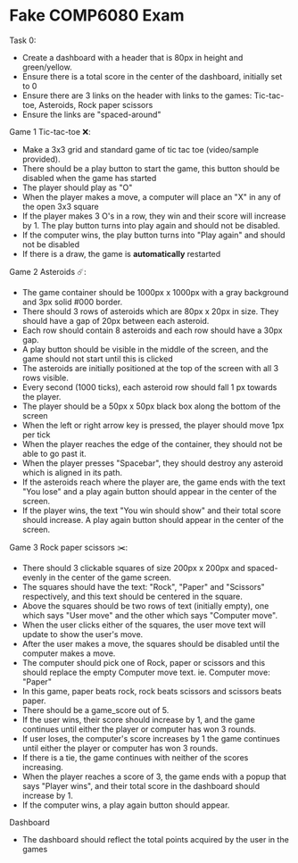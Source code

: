 # Fake COMP6080 Exam

Task 0:
- Create a dashboard with a header that is 80px in height and green/yellow.
- Ensure there is a total score in the center of the dashboard, initially set to 0
- Ensure there are 3 links on the header with links to the games: Tic-tac-toe, Asteroids, Rock paper scissors
- Ensure the links are "spaced-around"

Game 1 Tic-tac-toe ❌:
- Make a 3x3 grid and standard game of tic tac toe (video/sample provided).
- There should be a play button to start the game, this button should be disabled when the game has started
- The player should play as "O"
- When the player makes a move, a computer will place an "X" in any of the open 3x3 square
- If the player makes 3 O's in a row, they win and their score will increase by 1. The play button turns into play again and should not be disabled.
- If the computer wins, the play button turns into "Play again" and should not be disabled
- If there is a draw, the game is **automatically** restarted

Game 2 Asteroids ☄️:
- The game container should be 1000px x 1000px with a gray background and 3px solid #000 border.
- There should 3 rows of asteroids which are 80px x 20px in size. They should have a gap of 20px between each asteroid.
- Each row should contain 8 asteroids and each row should have a 30px gap.
- A play button should be visible in the middle of the screen, and the game should not start until this is clicked
- The asteroids are initially positioned at the top of the screen with all 3 rows visible.
- Every second (1000 ticks), each asteroid row should fall 1 px towards the player.
- The player should be a 50px x 50px black box along the bottom of the screen
- When the left or right arrow key is pressed, the player should move 1px per tick
- When the player reaches the edge of the container, they should not be able to go past it.
- When the player presses "Spacebar", they should destroy any asteroid which is aligned in its path.
- If the asteroids reach where the player are, the game ends with the text "You lose" and a play again button should appear in the center of the screen.
- If the player wins, the text "You win should show" and their total score should increase. A play again button should appear in the center of the screen.

Game 3 Rock paper scissors ✂️:
- There should 3 clickable squares of size 200px x 200px and spaced-evenly in the center of the game screen.
- The squares should have the text: "Rock", "Paper" and "Scissors" respectively, and this text should be centered in the square.
- Above the squares should be two rows of text (initially empty), one which says "User move" and the other which says "Computer move".
- When the user clicks either of the squares, the user move text will update to show the user's move.
- After the user makes a move, the squares should be disabled until the computer makes a move.
- The computer should pick one of Rock, paper or scissors and this should replace the empty Computer move text. ie. Computer move: "Paper"
- In this game, paper beats rock, rock beats scissors and scissors beats paper.
- There should be a game_score out of 5.
- If the user wins, their score should increase by 1, and the game continues until either the player or computer has won 3 rounds.
- If user loses, the computer's score increases by 1 the game continues until either the player or computer has won 3 rounds.
- If there is a tie, the game continues with neither of the scores increasing.
- When the player reaches a score of 3, the game ends with a popup that says "Player wins", and their total score in the dashboard should increase by 1.
- If the computer wins, a play again button should appear.

Dashboard
- The dashboard should reflect the total points acquired by the user in the games


